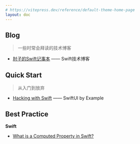 ```yaml
---
# https://vitepress.dev/reference/default-theme-home-page
layout: doc
---
```


<script setup>

import {
  VPTeamPage,
  VPTeamPageTitle,
  VPTeamMembers
} from 'vitepress/theme'

import { useData } from 'vitepress'

const { theme, page, frontmatter } = useData()

</script>

<VPTeamPage>
  <VPTeamPageTitle>
    <template #title>
      Map
    </template>
    <!-- <template #lead>
      收集箱
    </template> -->
  </VPTeamPageTitle>
</VPTeamPage>



## Blog

> 一些时常会拜读的技术博客

- [肘子的Swift记事本](https://www.fatbobman.com/) —— Swift技术博客



## Quick Start

>   从入门到放弃

- [Hacking with Swift](https://www.hackingwithswift.com/quick-start/swiftui) —— SwiftUI by Example


## Best Practice

**Swift**

- [What is a Computed Property in Swift?](https://www.avanderlee.com/swift/computed-property/)


